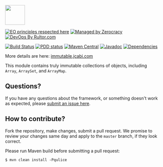 <img src="http://img.jcabi.com/logo-square.svg" width="64px" height="64px" />

[![EO principles respected here](http://www.elegantobjects.org/badge.svg)](http://www.elegantobjects.org)
[![Managed by Zerocracy](https://www.0crat.com/badge/C3RUBL5H9.svg)](https://www.0crat.com/p/C3RUBL5H9)
[![DevOps By Rultor.com](http://www.rultor.com/b/jcabi/jcabi-immutable)](http://www.rultor.com/p/jcabi/jcabi-immutable)

[![Build Status](https://travis-ci.org/jcabi/jcabi-immutable.svg?branch=master)](https://travis-ci.org/jcabi/jcabi-immutable)
[![PDD status](http://www.0pdd.com/svg?name=jcabi/jcabi-immutable)](http://www.0pdd.com/p?name=jcabi/jcabi-immutable)
[![Maven Central](https://maven-badges.herokuapp.com/maven-central/com.jcabi/jcabi-immutable/badge.svg)](https://maven-badges.herokuapp.com/maven-central/com.jcabi/jcabi-immutable)
[![Javadoc](https://javadoc.io/badge/com.jcabi/jcabi-immutable.svg)](http://www.javadoc.io/doc/com.jcabi/jcabi-immutable)
[![Dependencies](https://www.versioneye.com/user/projects/561ac50ca193340f28001121/badge.svg?style=flat)](https://www.versioneye.com/user/projects/561ac50ca193340f28001121)

More details are here: [immutable.jcabi.com](http://immutable.jcabi.com/index.html)

This module contains truly immutable collections of objects, including
`Array`, `ArraySet`, and `ArrayMap`.

## Questions?

If you have any questions about the framework, or something doesn't work as expected,
please [submit an issue here](https://github.com/jcabi/jcabi-immutable/issues/new).

## How to contribute?

Fork the repository, make changes, submit a pull request.
We promise to review your changes same day and apply to
the `master` branch, if they look correct.

Please run Maven build before submitting a pull request:

```
$ mvn clean install -Pqulice
```

